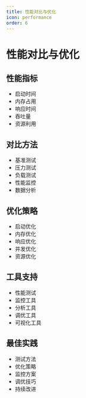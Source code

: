 ```yaml
---
title: 性能对比与优化
icon: performance
order: 6
---
```


# 性能对比与优化

## 性能指标
- 启动时间
- 内存占用
- 响应时间
- 吞吐量
- 资源利用

## 对比方法
- 基准测试
- 压力测试
- 负载测试
- 性能监控
- 数据分析

## 优化策略
- 启动优化
- 内存优化
- 响应优化
- 并发优化
- 资源优化

## 工具支持
- 性能测试
- 监控工具
- 分析工具
- 调优工具
- 可视化工具

## 最佳实践
- 测试方法
- 优化策略
- 监控方案
- 调优技巧
- 持续改进
